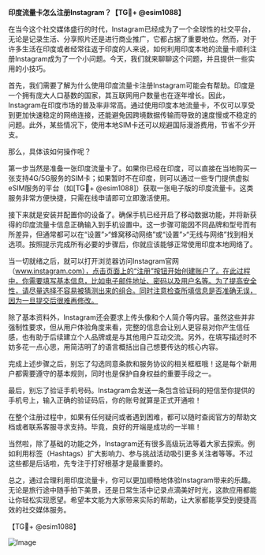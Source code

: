 **印度流量卡怎么注册Instagram？【TG💪+ @esim1088】**

在当今这个社交媒体盛行的时代，Instagram已经成为了一个全球性的社交平台，无论是记录生活、分享照片还是进行商业推广，它都占据了重要地位。然而，对于许多生活在印度或者经常往返于印度的人来说，如何利用印度本地的流量卡顺利注册Instagram成为了一个小问题。今天，我们就来聊聊这个问题，并且提供一些实用的小技巧。

首先，我们需要了解为什么使用印度流量卡注册Instagram可能会有帮助。印度是一个拥有庞大人口基数的国家，其互联网用户数量也在逐年增长。因此，Instagram在印度市场的普及率非常高。通过使用印度本地流量卡，不仅可以享受到更加快速稳定的网络连接，还能避免因跨境数据传输而导致的速度慢或不稳定的问题。此外，某些情况下，使用本地SIM卡还可以规避国际漫游费用，节省不少开支。

那么，具体该如何操作呢？

第一步当然是准备一张印度流量卡了。如果你已经在印度，可以直接在当地购买一张支持4G/5G服务的SIM卡；如果暂时不在印度，则可以通过一些专门提供虚拟eSIM服务的平台（如[TG💪+ @esim1088]）获取一张电子版的印度流量卡。这类服务非常方便快捷，只需在线申请即可立即激活使用。

接下来就是安装并配置你的设备了。确保手机已经开启了移动数据功能，并将新获得的印度流量卡信息正确输入到手机设置中。这一步骤可能因不同品牌和型号而有所差异，但通常都可以在“设置”>“蜂窝移动网络”或“设置”>“无线与网络”找到相关选项。按照提示完成所有必要的步骤后，你就应该能够正常使用印度本地网络了。

当一切就绪之后，就可以打开浏览器访问Instagram官网（www.instagram.com），点击页面上的“注册”按钮开始创建账户了。在此过程中，你需要填写基本信息，比如电子邮件地址、密码以及用户名等。为了提高安全性，请尽量选择不容易被猜测出来的组合。同时注意检查所填信息是否准确无误，因为一旦提交后很难再修改。

除了基本资料外，Instagram还会要求上传头像和个人简介等内容。虽然这些并非强制性要求，但从用户体验角度来看，完整的信息会让别人更容易对你产生信任感，也有助于后续建立个人品牌或是与其他用户互动交流。另外，在填写描述时不妨多花一点心思，用简洁明了的语言概括出自己想要传达的核心内容。

完成上述步骤之后，别忘了勾选同意条款和服务协议的相关框框哦！这是每个新用户都需要遵守的基本规则，同时也是保护自身权益的重要手段之一。

最后，别忘了验证手机号码。Instagram会发送一条包含验证码的短信至你提供的手机号上，输入正确的验证码后，你的账号就算是正式开通啦！

在整个注册过程中，如果有任何疑问或者遇到困难，都可以随时查阅官方的帮助文档或者联系客服寻求支持。毕竟，良好的开端是成功的一半嘛！

当然啦，除了基础的功能之外，Instagram还有很多高级玩法等着大家去探索。例如利用标签（Hashtags）扩大影响力、参与挑战活动吸引更多关注者等等。不过这些都是后话啦，先专注于打好根基才是最重要的。

总之，通过合理利用印度流量卡，你可以更加顺畅地体验Instagram带来的乐趣。无论是旅行途中随手拍下美景，还是日常生活中记录点滴美好时光，这款应用都能让你轻松实现愿望。希望本文能为大家带来实际的帮助，让大家都能享受到便捷高效的社交媒体服务。

【TG💪+ @esim1088】

![Image](https://i.postimg.cc/4NQfJmqS/Snipaste-2025-05-13-00-14-12.png)
